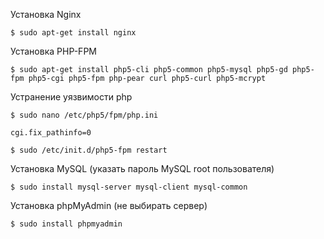 Установка Nginx
```
$ sudo apt-get install nginx
```

Установка PHP-FPM
```
$ sudo apt-get install php5-cli php5-common php5-mysql php5-gd php5-fpm php5-cgi php5-fpm php-pear curl php5-curl php5-mcrypt
```
Устранение уязвимости php
```
$ sudo nano /etc/php5/fpm/php.ini
```
```
cgi.fix_pathinfo=0
```
```
$ sudo /etc/init.d/php5-fpm restart
```
Установка MySQL (указать пароль MySQL root пользователя)
```
$ sudo install mysql-server mysql-client mysql-common
```

Установка phpMyAdmin (не выбирать сервер)
```
$ sudo install phpmyadmin
```
